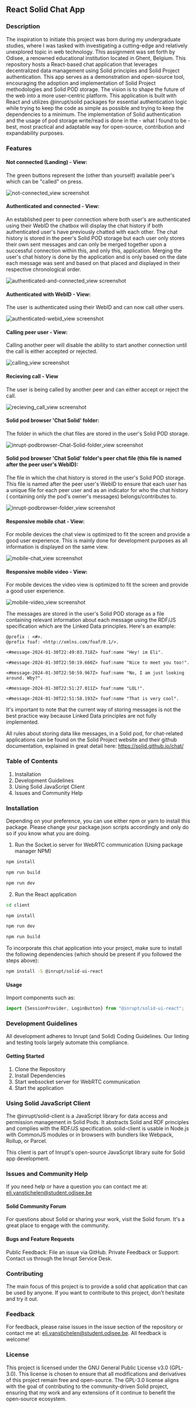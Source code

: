 ## React Solid Chat App

### Description

The inspiration to initiate this project was born during my undergraduate studies, where I was tasked with investigating
a cutting-edge and relatively unexplored topic in web technology. This assignment was set forth by Odisee, a renowned
educational institution located in Ghent, Belgium. This repository hosts a React-based chat application that leverages
decentralized data management using Solid principles
and Solid Project authentication. This app serves as a demonstration and open-source tool, encouraging the adoption and
implementation of Solid Project methodologies and Solid POD storage. The vision is to shape the future of the web into a
more user-centric platform. This application is built with React and utilizes @inrupt/solid packages for essential
authentication logic while trying to keep the code as simple as possible and trying to keep the dependencies to a
minimum. The implementation of Solid authentication and the usage of pod storage write/read is done in the - what I
found to
be - best, most practical and adaptable way for open-source, contribution and expandability purposes.

### Features

<!DOCTYPE html>
<html lang="en">
<head>
<meta charset="UTF-8">
<meta name="viewport" content="width=device-width, initial-scale=1.0">
</head>
<body>

<div class="container">

<div>

#### Not connected (Landing) - View:

The green buttons represent the (other than yourself) available peer's which can be "called" on press.

  <img alt="not-connected_view screenshot" src="./app_screenshots/not-connected_view.png"/>
</div>

<div>

#### Authenticated and connected - View:

An established peer to peer connection where both user's are authenticated using their WebID the chatbox will display
the chat history if both authenticated user's have previously chatted with each other. The chat history is stored in the
peer's Solid POD storage but each user only stores their own sent messages and can only be merged together upon a
successful connection within this, and only this, application. Merging the user's chat history is done by the
application and is only based on the date each message was sent and based on that placed and displayed in their
respective chronological order.

  <img alt="authenticated-and-connected_view screenshot" src="./app_screenshots/authenticated-and-connected_view.png"/>
</div>

<div>

#### Authenticated with WebID - View:

The user is authenticated using their WebID and can now call other users.

  <img alt="authenticated-webid_view screenshot" src="./app_screenshots/authenticated-webid_view.png"/> 
</div>

<div>

#### Calling peer user - View:

Calling another peer will disable the ability to start another connection until the call is either accepted or rejected.

  <img alt="calling_view screenshot" src="./app_screenshots/calling_view.png"/>
</div>

<div>

#### Recieving call - View

The user is being called by another peer and can either accept or reject the call.

  <img alt="recieving_call_view screenshot" src="./app_screenshots/recieving_call_view.png"/>
</div>

<div>

#### Solid pod browser 'Chat Solid' folder:

The folder in which the chat files are stored in the user's Solid POD storage.

  <img alt="inrupt-podbrowser-Chat-Solid-folder_view screenshot" src="./app_screenshots/inrupt-podbrowser-Chat-Solid-folder_view.png"/>
</div>

<div>

#### Solid pod browser 'Chat Solid' folder's peer chat file (this file is named after the peer user's WebID):

The file in which the chat history is stored in the user's Solid POD storage. This file is named after the peer user's
WebID to ensure that each user has a unique file for each peer user and as an indicator for who the chat history (
containing only the pod's owner's messages) belongs/contributes to.

  <img alt="inrupt-podbrowser-folder_view screenshot" src="./app_screenshots/inrupt-podbrowser-folder_view.png"/> 
</div>

<div>

#### Responsive mobile chat - View:

For mobile devices the chat view is optimized to fit the screen and provide a good user experience. This is mainly done
for development purposes as all information is displayed on the same view.

  <img alt="mobile-chat_view screenshot" src="./app_screenshots/mobile-chat_view.png"/>
</div>

<div>

#### Responsive mobile video - View:

For mobile devices the video view is optimized to fit the screen and provide a good user experience.

  <img alt="mobile-video_view screenshot" src="./app_screenshots/mobile-video_view.png"/>
</div>

</div>

</body>
</html>

The messages are stored in the user's Solid POD storage as a file containing relevant information about each message
using the RDF/JS specification which are the Linked Data principles. Here's an example:

```turtle
@prefix : <#>.
@prefix foaf: <http://xmlns.com/foaf/0.1/>.

<#message-2024-01-30T22:49:03.718Z> foaf:name "Hey! im Eli".

<#message-2024-01-30T22:50:19.660Z> foaf:name "Nice to meet you too!".

<#message-2024-01-30T22:50:59.967Z> foaf:name "No, I am just looking around. Wby?".

<#message-2024-01-30T22:51:27.011Z> foaf:name "LOL!".

<#message-2024-01-30T22:51:58.193Z> foaf:name "That is very cool".
```  

It's important to note that the current way of storing messages is not the best practice way because Linked Data
principles are not fully implemented. 

All rules about storing data like messages, in a Solid pod, for chat-related applications can be found on the Solid Project website and
their github documentation, explained in great detail here: https://solid.github.io/chat/


### Table of Contents

1. Installation
2. Development Guidelines
3. Using Solid JavaScript Client
4. Issues and Community Help

### Installation

Depending on your preference, you can use either npm or yarn to install this package. Please change your package.json
scripts accordingly and only do so if you know what you are doing.

1. Run the Socket.io server for WebRTC communication
   (Using package manager NPM)

```bash
npm install
```

```bash
npm run build
```

```bash
npm run dev
```

2. Run the React application

```bash
cd client
```

```bash
npm install
```

```bash
npm run dev
```

```bash
npm run build
```

To incorporate this chat application into your project, make sure to install the following dependencies (which should be
present if you followed the steps above):

```bash
npm install -S @inrupt/solid-ui-react
```

#### Usage

Import components such as:

```js
import {SessionProvider, LoginButton} from "@inrupt/solid-ui-react";
```

### Development Guidelines

All development adheres to Inrupt (and Solid) Coding Guidelines. Our linting and testing tools largely automate this
compliance.

#### Getting Started

1. Clone the Repository
2. Install Dependencies
3. Start websocket server for WebRTC communication
4. Start the application

### Using Solid JavaScript Client

The @inrupt/solid-client is a JavaScript library for data access and permission management in Solid Pods. It abstracts
Solid and RDF principles and complies with the RDF/JS specification. solid-client is usable in Node.js with CommonJS
modules or in browsers with bundlers like Webpack, Rollup, or Parcel.

This client is part of Inrupt's open-source JavaScript library suite for Solid app development.

### Issues and Community Help

If you need help or have a question you can contact me at: eli.vanstichelen@student.odisee.be

#### Solid Community Forum

For questions about Solid or sharing your work, visit the Solid forum. It's a great place to engage with the community.

#### Bugs and Feature Requests

Public Feedback: File an issue via GitHub.
Private Feedback or Support: Contact us through the Inrupt Service Desk.

### Contributing

The main focus of this project is to provide a solid chat application that can be used by anyone. If you want to
contribute to this project, don't hesitate and try it out.

### Feedback

For feedback, please raise issues in the issue section of the repository or contact me at:
eli.vanstichelen@student.odisee.be. All feedback is welcome!

### License

This project is licensed under the GNU General Public License v3.0 (GPL-3.0). This license is chosen to ensure that all
modifications and derivatives of this project remain free and open-source. The GPL-3.0 license aligns with the goal of
contributing to the community-driven Solid project, ensuring that my work and any extensions of it continue to benefit
the open-source ecosystem.